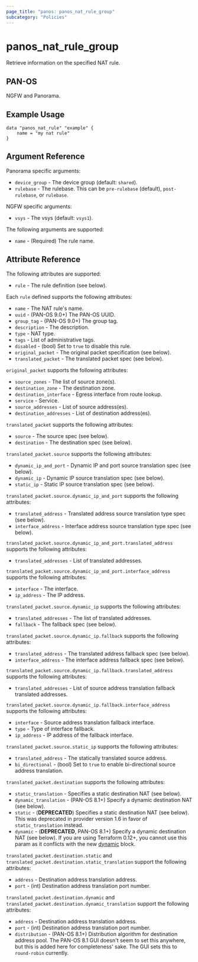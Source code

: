 ```yaml
---
page_title: "panos: panos_nat_rule_group"
subcategory: "Policies"
---
```


# panos_nat_rule_group

Retrieve information on the specified NAT rule.


## PAN-OS

NGFW and Panorama.


## Example Usage

```hcl
data "panos_nat_rule" "example" {
    name = "my nat rule"
}
```


## Argument Reference

Panorama specific arguments:

* `device_group` - The device group (default: `shared`).
* `rulebase` - The rulebase.  This can be `pre-rulebase` (default),
  `post-rulebase`, or `rulebase`.


NGFW specific arguments:

* `vsys` - The vsys (default: `vsys1`).


The following arguments are supported:

* `name` - (Required) The rule name.


## Attribute Reference

The following attributes are supported:

* `rule` - The rule definition (see below).


Each `rule` defined supports the following attributes:

* `name` - The NAT rule's name.
* `uuid` - (PAN-OS 9.0+) The PAN-OS UUID.
* `group_tag` - (PAN-OS 9.0+) The group tag.
* `description` - The description.
* `type` - NAT type.
* `tags` - List of administrative tags.
* `disabled` - (bool) Set to `true` to disable this rule.
* `original_packet` - The original packet specification (see below).
* `translated_packet` - The translated packet spec (see below).


`original_packet` supports the following attributes:

* `source_zones` - The list of source zone(s).
* `destination_zone` - The destination zone.
* `destination_interface` - Egress interface from route lookup.
* `service` - Service.
* `source_addresses` - List of source address(es).
* `destination_addresses` - List of destination address(es).


`translated_packet` supports the following attributes:

* `source` - The source spec (see below).
* `destination` - The destination spec (see below).


`translated_packet.source` supports the following attributes:

* `dynamic_ip_and_port` - Dynamic IP and port source translation spec (see below).
* `dynamic_ip` - Dynamic IP source translation spec (see below).
* `static_ip` - Static IP source translation spec (see below).


`translated_packet.source.dynamic_ip_and_port` supports the following attributes:

* `translated_address` - Translated address source translation type spec (see below).
* `interface_address` - Interface address source translation type spec (see below).


`translated_packet.source.dynamic_ip_and_port.translated_address` supports
the following attributes:

* `translated_addresses` - List of translated addresses.


`translated_packet.source.dynamic_ip_and_port.interface_address` supports
the following attributes:

* `interface` - The interface.
* `ip_address` - The IP address.


`translated_packet.source.dynamic_ip` supports the following attributes:

* `translated_addresses` - The list of translated addresses.
* `fallback` - The fallback spec (see below).


`translated_packet.source.dynamic_ip.fallback` supports the following attributes:

* `translated_address` - The translated address fallback spec (see below).
* `interface_address` - The interface address fallback spec (see below).


`translated_packet.source.dynamic_ip.fallback.translated_address` supports the
following attributes:

* `translated_addresses` - List of source address translation
  fallback translated addresses.


`translated_packet.source.dynamic_ip.fallback.interface_address` supports the
following attributes:

* `interface` - Source address translation fallback interface.
* `type` - Type of interface fallback.
* `ip_address` - IP address of the fallback interface.


`translated_packet.source.static_ip` supports the following attributes:

* `translated_address` - The statically translated source address.
* `bi_directional` - (bool) Set to `true` to enable
  bi-directional source address translation.


`translated_packet.destination` supports the following attributes:

* `static_translation` - Specifies a static destination NAT (see below).
* `dynamic_translation` - (PAN-OS 8.1+) Specify a dynamic destination NAT
  (see below).
* `static` - (**DEPRECATED**) Specifies a static destination NAT (see below).
  This was deprecated in provider version 1.6 in favor of `static_translation` instead.
* `dynamic` - (**DEPRECATED**, PAN-OS 8.1+) Specify a dynamic destination NAT
  (see below).  If you are using Terraform 0.12+, you cannot use this param as it
  conflicts with the new
  [dynamic](https://www.terraform.io/docs/configuration/expressions.html#dynamic-blocks) block.


`translated_packet.destination.static` and `translated_packet.destination.static_translation`
support the following attributes:

* `address` - Destination address translation address.
* `port` - (int) Destination address translation port number.


`translated_packet.destination.dynamic` and `translated_packet.destination.dynamic_translation`
support the following attributes:

* `address` - Destination address translation address.
* `port` - (int) Destination address translation port number.
* `distribution` - (PAN-OS 8.1+) Distribution algorithm
  for destination address pool.  The PAN-OS 8.1 GUI doesn't seem to set this
  anywhere, but this is added here for completeness' sake.  The GUI sets
  this to `round-robin` currently.
